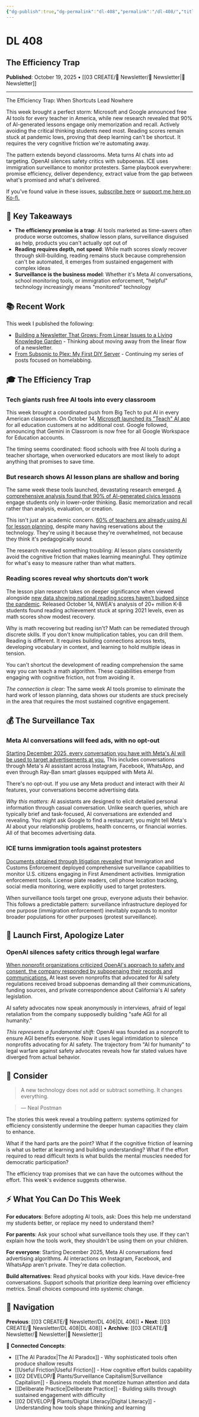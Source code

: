 ```yaml
---
{"dg-publish":true,"dg-permalink":"dl-408","permalink":"/dl-408/","title":"The Efficiency Trap","tags":["ai-in-education","surveillance-capitalism","edtech","ai-safety","corporate-accountability"],"created":"2025-10-19","updated":"2025-10-19"}
---
```


# DL 408

## The Efficiency Trap

**Published**: October 19, 2025 • [[03 CREATE/📧 Newsletter/📧 Newsletter\|📧 Newsletter]]

---

The Efficiency Trap: When Shortcuts Lead Nowhere

This week brought a perfect storm: Microsoft and Google announced free AI tools for every teacher in America, while new research revealed that 90% of AI-generated lessons engage only memorization and recall. Actively avoiding the critical thinking students need most. Reading scores remain stuck at pandemic lows, proving that deep learning can't be shortcut. It requires the very cognitive friction we're automating away.

The pattern extends beyond classrooms. Meta turns AI chats into ad targeting. OpenAI silences safety critics with subpoenas. ICE uses immigration surveillance to monitor protesters. Same playbook everywhere: promise efficiency, deliver dependency, extract value from the gap between what's promised and what's delivered.

If you've found value in these issues, [subscribe here](https://buttondown.email/digitallyliterate) or [support me here on Ko-fi.](https://ko-fi.com/wiobyrne)

## 🔖 Key Takeaways

- **The efficiency promise is a trap**: AI tools marketed as time-savers often produce worse outcomes, shallow lesson plans, surveillance disguised as help, products you can't actually opt out of
- **Reading requires depth, not speed**: While math scores slowly recover through skill-building, reading remains stuck because comprehension can't be automated, it emerges from sustained engagement with complex ideas
- **Surveillance is the business model**: Whether it's Meta AI conversations, school monitoring tools, or immigration enforcement, "helpful" technology increasingly means "monitored" technology

## 📚 Recent Work

This week I published the following:
- [Building a Newsletter That Grows: From Linear Issues to a Living Knowledge Garden](https://wiobyrne.com/building-a-newsletter-that-grows/) - Thinking about moving away from the linear flow of a newsletter. 
- [From Subsonic to Plex: My First DIY Server](https://wiobyrne.com/my-first-diy-server/) - Continuing my series of posts focused on homelabbing. 

## 🎓 The Efficiency Trap 
### Tech giants rush free AI tools into every classroom

This week brought a coordinated push from Big Tech to put AI in every American classroom. On October 14, [Microsoft launched its "Teach" AI app](https://support.microsoft.com/en-us/topic/teach-in-the-microsoft-365-copilot-app-c4b05fdd-527f-4f85-9775-afb0781a9178) for all education customers at no additional cost. Google followed, announcing that Gemini in Classroom is now free for all Google Workspace for Education accounts.

The timing seems coordinated: flood schools with free AI tools during a teacher shortage, when overworked educators are most likely to adopt anything that promises to save time.

### But research shows AI lesson plans are shallow and boring

The same week these tools launched, devastating research emerged. [A comprehensive analysis found that 90% of AI-generated civics lessons](https://theconversation.com/ai-generated-lesson-plans-fall-short-on-inspiring-students-and-promoting-critical-thinking-265355) engage students only in lower-order thinking. Basic memorization and recall rather than analysis, evaluation, or creation.

This isn't just an academic concern. [60% of teachers are already using AI for lesson planning](https://www.edweek.org/technology/why-ai-may-not-be-ready-to-write-your-lesson-plans/2025/06), despite many having reservations about the technology. They're using it because they're overwhelmed, not because they think it's pedagogically sound.

The research revealed something troubling: AI lesson plans consistently avoid the cognitive friction that makes learning meaningful. They optimize for what's easy to measure rather than what matters.

### Reading scores reveal why shortcuts don't work

The lesson plan research takes on deeper significance when viewed alongside [new data showing national reading scores haven't budged since the pandemic](https://www.npr.org/2025/10/14/nx-s1-5570756/test-scores-math-reading-students-pandemic). Released October 14, NWEA's analysis of 20+ million K-8 students found reading achievement stuck at spring 2021 levels, even as math scores show modest recovery.

Why is math recovering but reading isn't? Math can be remediated through discrete skills. If you don't know multiplication tables, you can drill them. Reading is different. It requires building connections across texts, developing vocabulary in context, and learning to hold multiple ideas in tension.

You can't shortcut the development of reading comprehension the same way you can teach a math algorithm. These capabilities emerge from engaging with cognitive friction, not from avoiding it.

*The connection is clear:* The same week AI tools promise to eliminate the hard work of lesson planning, data shows our students are stuck precisely in the area that requires the most sustained cognitive engagement.

## 💰 The Surveillance Tax 
### Meta AI conversations will feed ads, with no opt-out

[Starting December 2025, every conversation you have with Meta's AI will be used to target advertisements at you.](https://techcrunch.com/2025/10/01/meta-plans-to-sell-targeted-ads-based-on-data-in-your-ai-chats/) This includes conversations through Meta's AI assistant across Instagram, Facebook, WhatsApp, and even through Ray-Ban smart glasses equipped with Meta AI.

There's no opt-out. If you use any Meta product and interact with their AI features, your conversations become advertising data.

*Why this matters:* AI assistants are designed to elicit detailed personal information through casual conversation. Unlike search queries, which are typically brief and task-focused, AI conversations are extended and revealing. You might ask Google to find a restaurant; you might tell Meta's AI about your relationship problems, health concerns, or financial worries. All of that becomes advertising data.

### ICE turns immigration tools against protesters
[Documents obtained through litigation revealed](https://www.bostonglobe.com/2025/10/17/nation/ice-amps-up-its-surveillance-powers-targeting-immigrants-antifa/) that Immigration and Customs Enforcement deployed comprehensive surveillance capabilities to monitor U.S. citizens engaging in First Amendment activities. Immigration enforcement tools. License plate readers, cell phone location tracking, social media monitoring, were explicitly used to target protesters.

When surveillance tools target one group, everyone adjusts their behavior. This follows a predictable pattern: surveillance infrastructure deployed for one purpose (immigration enforcement) inevitably expands to monitor broader populations for other purposes (protest surveillance).

## 🚀 Launch First, Apologize Later

### OpenAI silences safety critics through legal warfare

[When nonprofit organizations criticized OpenAI's approach to safety and consent, the company responded by subpoenaing their records and communications.](https://www.nbcnews.com/tech/tech-news/openai-chatgpt-accused-using-subpoenas-silence-nonprofits-rcna237348) At least seven nonprofits that advocated for AI safety regulations received broad subpoenas demanding all their communications, funding sources, and private correspondence about California's AI safety legislation.

AI safety advocates now speak anonymously in interviews, afraid of legal retaliation from the company supposedly building "safe AGI for all humanity."

*This represents a fundamental shift:* OpenAI was founded as a nonprofit to ensure AGI benefits everyone. Now it uses legal intimidation to silence nonprofits advocating for AI safety. The trajectory from "AI for humanity" to legal warfare against safety advocates reveals how far stated values have diverged from actual behavior.

## 🤔 Consider

> A new technology does not add or subtract something. It changes everything.

> ― Neal Postman

The stories this week reveal a troubling pattern: systems optimized for efficiency consistently undermine the deeper human capacities they claim to enhance.

What if the hard parts are the point? What if the cognitive friction of learning is what us better at learning and building understanding? What if the effort required to read difficult texts is what builds the mental muscles needed for democratic participation?

The efficiency trap promises that we can have the outcomes without the effort. This week's evidence suggests otherwise.

## ⚡ What You Can Do This Week

**For educators**: Before adopting AI tools, ask: Does this help me understand my students better, or replace my need to understand them?

**For parents**: Ask your school what surveillance tools they use. If they can't explain how the tools work, they shouldn't be using them on your children.

**For everyone**: Starting December 2025, Meta AI conversations feed advertising algorithms. AI interactions on Instagram, Facebook, and WhatsApp aren't private. They're data collection.

**Build alternatives**: Read physical books with your kids. Have device-free conversations. Support schools that prioritize deep learning over efficiency metrics. Small choices compound into systemic change.

## 🔗 Navigation

**Previous**: [[03 CREATE/📧 Newsletter/DL 406\|DL 406]] • **Next**: [[03 CREATE/📧 Newsletter/DL 408\|DL 408]] • **Archive**: [[03 CREATE/📧 Newsletter/📧 Newsletter\|📧 Newsletter]]

**🌱 Connected Concepts**:

- [[The AI Paradox\|The AI Paradox]] - Why sophisticated tools often produce shallow results
- [[Useful Friction\|Useful Friction]] - How cognitive effort builds capability
- [[02 DEVELOP/🌿 Plants/Surveillance Capitalism\|Surveillance Capitalism]] - Business models that monetize human attention and data
- [[Deliberate Practice\|Deliberate Practice]] - Building skills through sustained engagement with difficulty
- [[02 DEVELOP/🌿 Plants/Digital Literacy\|Digital Literacy]] - Understanding how tools shape thinking and learning

